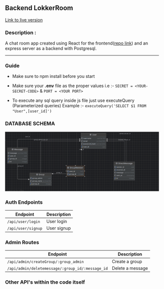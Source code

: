 
## Backend LokkerRoom

  

[Link to live version](https://lokkerroom-d7516.web.app/)

  

### Description :

  

A chat room app created using React for the frontend([repo link](https://github.com/asakshat/frontend_lokker)) and an express server as a backend with Postgresql.

  

---

### Guide

- Make sure to npm install before you start
- Make sure your **.env** file as the proper values
 i.e :- `SECRET = <YOUR-SECRET-CODE>`  & `PORT = <YOUR PORT>`

- To execute any sql query inside js file just use executeQuery (Parameterized queries)
 Example :- `executeQuery('SELECT $1 FROM "User",[user_id]')`

 ### DATABASE SCHEMA 
 ![alt text](./image.png "Title")

### Auth Endpoints

  

<!-- prettier-ignore -->

| Endpoint      | Description |
| ------------- | ----------- |
| `/api/user/login` | User login   |
| `/api/user/signup` | User signup |


  

### Admin Routes

  

<!-- prettier-ignore -->
| Endpoint                           | Description        |
| ---------------------------------- | ------------------ |
| `/api/admin/createGroup/:group_admin` | Create a group     |
| `/api/admin/deletemessage/:group_id/:message_id` | Delete a message |


  

### Other API's within the code itself
